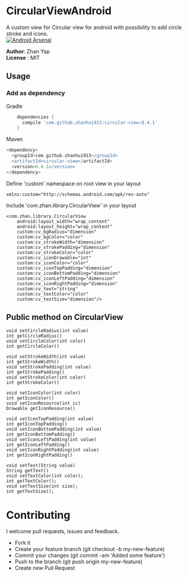 # CircularViewAndroid
A custom view for Circular view for android with possibility to add circle stroke and icons. <br/>
[![Android Arsenal](https://img.shields.io/badge/Android%20Arsenal-PMD-blue.svg?style=flat)](http://android-arsenal.com/details/1/443)

**Author**: Zhan Yap<br/>
**License** : MIT


## Usage

### Add as dependency

Gradle

```groovy
    dependencies {
      compile 'com.github.zhanhui913:circular-view:0.4.1'
    }
```
    

Maven

```groovy
<dependency>
  <groupId>com.github.zhanhui913</groupId>
  <artifactId>circular-view</artifactId>
  <version>0.4.1</version>
</dependency>

```


Define 'custom' namespace on root view in your layout

```
xmlns:custom="http://schemas.android.com/apk/res-auto"
```

Include 'com.zhan.library.CircularView' in your layout

```
<com.zhan.library.CircularView
    android:layout_width="wrap_content"
    android:layout_height="wrap_content"
    custom:cv_bgRadius="dimension"
    custom:cv_bgColor="color"
    custom:cv_strokeWidth="dimension"
    custom:cv_strokePadding="dimension"
    custom:cv_strokeColor="color"
    custom:cv_iconDrawable="int"
    custom:cv_iconColor="color"
    custom:cv_iconTopPadding="dimension"
    custom:cv_iconBottomPadding="dimension"
    custom:cv_iconLeftPadding="dimension"
    custom:cv_iconRightPadding="dimension"
    custom:cv_text="string"
    custom:cv_textColor="color"
    custom:cv_textSize="dimension"/>

```

## Public method on CircularView
```
void setCircleRadius(int value)
int getCircleRadius()
void setCircleColor(int color)
int getCircleColor()

void setStrokeWidth(int value)
int getStrokeWidth()
void setStrokePadding(int value)
int getStrokePadding()
void setStrokeColor(int color)
int getStrokeColor()

void setIconColor(int color)
int getIconColor()
void setIconResource(int ic)
Drawable getIconResource()

void setIconTopPadding(int value)
int getIconTopPadding()
void setIconBottomPadding(int value)
int getIconBottomPadding()
void setIconLeftPadding(int value)
int getIconLeftPadding()
void setIconRightPadding(int value)
int getIconRightPadding()

void setText(String value)
String getText()
void setTextColor(int color);
int getTextColor();
void setTextSize(int size);
int getTextSize();
```


# Contributing

I welcome pull requests, issues and feedback.

- Fork it
- Create your feature branch (git checkout -b my-new-feature)
- Commit your changes (git commit -am 'Added some feature')
- Push to the branch (git push origin my-new-feature)
- Create new Pull Request
